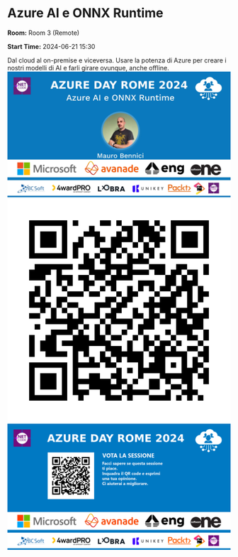 # Azure AI e ONNX Runtime
**Room:** Room 3 (Remote)

**Start Time:** 2024-06-21 15:30

Dal cloud al on-premise e viceversa. Usare la potenza di Azure per creare i nostri modelli di AI e farli girare ovunque, anche offline.
![Banner](room3_15_30.jpeg 'SessionBanner')
![QR](qr.png 'Qr')
![Voting Banner](votingBanner.png 'Voting Banner')

